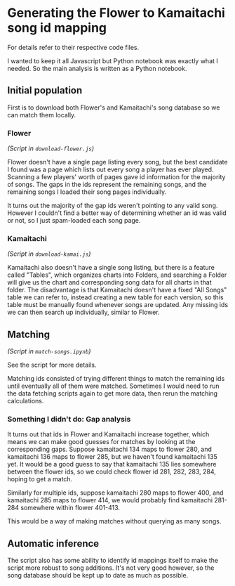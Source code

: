 # Generating the Flower to Kamaitachi song id mapping

For details refer to their respective code files.

I wanted to keep it all Javascript but Python notebook was exactly what I needed. So the main analysis is written as a Python notebook.

## Initial population

First is to download both Flower's and Kamaitachi's song database so we can match them locally.

### Flower

*(Script in `download-flower.js`)*

Flower doesn't have a single page listing every song, but the best candidate I found was a page which lists out every song a player has ever played. Scanning a few players' worth of pages gave id information for the majority of songs. The gaps in the ids represent the remaining songs, and the remaining songs I loaded their song pages individually.

It turns out the majority of the gap ids weren't pointing to any valid song. However I couldn't find a better way of determining whether an id was valid or not, so I just spam-loaded each song page. 

### Kamaitachi

*(Script in `download-kamai.js`)*

Kamaitachi also doesn't have a single song listing, but there is a feature called "Tables", which organizes charts into Folders, and searching a Folder will give us the chart and corresponding song data for all charts in that folder. The disadvantage is that Kamaitachi doesn't have a fixed "All Songs" table we can refer to, instead creating a new table for each version, so this table must be manually found whenever songs are updated. Any missing ids we can then search up individually, similar to Flower.

## Matching

*(Script in `match-songs.ipynb`)*

See the script for more details.

Matching ids consisted of trying different things to match the remaining ids until eventually all of them were matched.
Sometimes I would need to run the data fetching scripts again to get more data, then rerun the matching calculations.


### Something I didn't do: Gap analysis

It turns out that ids in Flower and Kamaitachi increase together, which means we can make good guesses for matches by looking at the corresponding gaps. Suppose kamaitachi 134 maps to flower 280, and kamaitachi 136 maps to flower 285, but we haven't found kamaitachi 135 yet. It would be a good guess to say that kamaitachi 135 lies somewhere between the flower ids, so we could check flower id 281, 282, 283, 284, hoping to get a match.

Similarly for multiple ids, suppose kamaitachi 280 maps to flower 400, and kamaitachi 285 maps to flower 414, we would probably find kamaitachi 281-284 somewhere within flower 401-413. 

This would be a way of making matches without querying as many songs.


## Automatic inference

The script also has some ability to identify id mappings itself to make the script more robust to song additions. It's not very good however, so the song database should be kept up to date as much as possible.